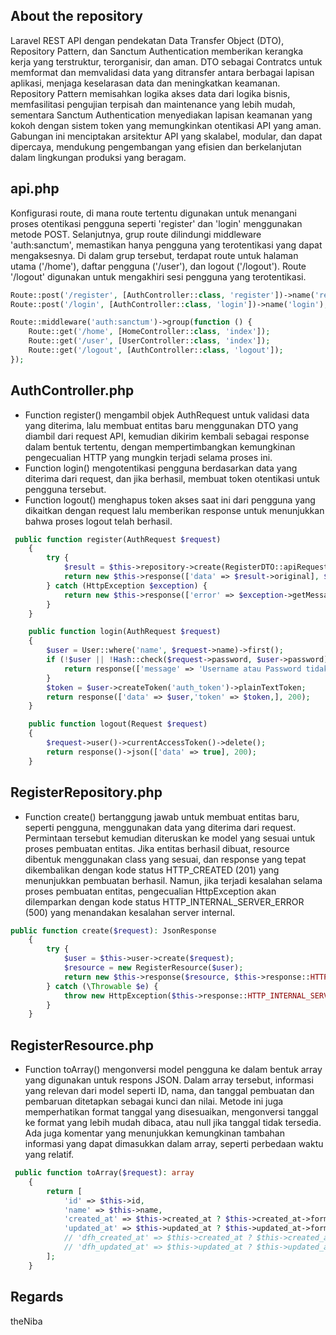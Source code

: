 ## About the repository

Laravel REST API dengan pendekatan Data Transfer Object (DTO), Repository Pattern, dan Sanctum Authentication memberikan kerangka kerja yang terstruktur, terorganisir, dan aman. DTO sebagai Contratcs untuk memformat dan memvalidasi data yang ditransfer antara berbagai lapisan aplikasi, menjaga keselarasan data dan meningkatkan keamanan. Repository Pattern memisahkan logika akses data dari logika bisnis, memfasilitasi pengujian terpisah dan maintenance yang lebih mudah, sementara Sanctum Authentication menyediakan lapisan keamanan yang kokoh dengan sistem token yang memungkinkan otentikasi API yang aman. Gabungan ini menciptakan arsitektur API yang skalabel, modular, dan dapat dipercaya, mendukung pengembangan yang efisien dan berkelanjutan dalam lingkungan produksi yang beragam.

## api.php

Konfigurasi route, di mana route tertentu digunakan untuk menangani proses otentikasi pengguna seperti 'register' dan 'login' menggunakan metode POST. Selanjutnya, grup route dilindungi middleware 'auth:sanctum', memastikan hanya pengguna yang terotentikasi yang dapat mengaksesnya. Di dalam grup tersebut, terdapat route untuk halaman utama ('/home'), daftar pengguna ('/user'), dan logout ('/logout'). Route '/logout' digunakan untuk mengakhiri sesi pengguna yang terotentikasi.
``` php
Route::post('/register', [AuthController::class, 'register'])->name('register');
Route::post('/login', [AuthController::class, 'login'])->name('login');

Route::middleware('auth:sanctum')->group(function () {
    Route::get('/home', [HomeController::class, 'index']);
    Route::get('/user', [UserController::class, 'index']);
    Route::get('/logout', [AuthController::class, 'logout']);
});
```
## AuthController.php

- Function register() mengambil objek AuthRequest untuk validasi data yang diterima, lalu membuat entitas baru menggunakan DTO yang diambil dari request API, kemudian dikirim kembali sebagai response dalam bentuk tertentu, dengan mempertimbangkan kemungkinan pengecualian HTTP yang mungkin terjadi selama proses ini.
- Function login() mengotentikasi pengguna berdasarkan data yang diterima dari request, dan jika berhasil, membuat token otentikasi untuk pengguna tersebut.
- Function logout() menghapus token akses saat ini dari pengguna yang dikaitkan dengan request lalu memberikan response untuk menunjukkan bahwa proses logout telah berhasil.
``` php
 public function register(AuthRequest $request)
    {
        try {
            $result = $this->repository->create(RegisterDTO::apiRequest($request));
            return new $this->response(['data' => $result->original], $result->getStatusCode());
        } catch (HttpException $exception) {
            return new $this->response(['error' => $exception->getMessage()], $exception->getStatusCode());
        }
    }

    public function login(AuthRequest $request)
    {
        $user = User::where('name', $request->name)->first();
        if (!$user || !Hash::check($request->password, $user->password)) {
            return response(['message' => 'Username atau Password tidak sesuai!'], 400);
        }
        $token = $user->createToken('auth_token')->plainTextToken;
        return response(['data' => $user,'token' => $token,], 200);
    }

    public function logout(Request $request)
    {
        $request->user()->currentAccessToken()->delete();
        return response()->json(['data' => true], 200);
    }
```
## RegisterRepository.php

- Function create() bertanggung jawab untuk membuat entitas baru, seperti pengguna, menggunakan data yang diterima dari request. Permintaan tersebut kemudian diteruskan ke model yang sesuai untuk proses pembuatan entitas. Jika entitas berhasil dibuat, resource dibentuk menggunakan class yang sesuai, dan response yang tepat dikembalikan dengan kode status HTTP_CREATED (201) yang menunjukkan pembuatan berhasil. Namun, jika terjadi kesalahan selama proses pembuatan entitas, pengecualian HttpException akan dilemparkan dengan kode status HTTP_INTERNAL_SERVER_ERROR (500) yang menandakan kesalahan server internal.
``` php
public function create($request): JsonResponse
    {
        try {
            $user = $this->user->create($request);
            $resource = new RegisterResource($user);
            return new $this->response($resource, $this->response::HTTP_CREATED);
        } catch (\Throwable $e) {
            throw new HttpException($this->response::HTTP_INTERNAL_SERVER_ERROR, 'Error server internal');
        }
    }
```
## RegisterResource.php
- Function toArray() mengonversi model pengguna ke dalam bentuk array yang digunakan untuk respons JSON. Dalam array tersebut, informasi yang relevan dari model seperti ID, nama, dan tanggal pembuatan dan pembaruan ditetapkan sebagai kunci dan nilai. Metode ini juga memperhatikan format tanggal yang disesuaikan, mengonversi tanggal ke format yang lebih mudah dibaca, atau null jika tanggal tidak tersedia. Ada juga komentar yang menunjukkan kemungkinan tambahan informasi yang dapat dimasukkan dalam array, seperti perbedaan waktu yang relatif.
``` php
 public function toArray($request): array
    {
        return [
            'id' => $this->id,
            'name' => $this->name,
            'created_at' => $this->created_at ? $this->created_at->format('d M Y H:i') : null,
            'updated_at' => $this->updated_at ? $this->updated_at->format('d M Y H:i') : null,
            // 'dfh_created_at' => $this->created_at ? $this->created_at->diffForHumans() : null,
            // 'dfh_updated_at' => $this->updated_at ? $this->updated_at->diffForHumans() : null,
        ];
    }
```
## Regards

theNiba

